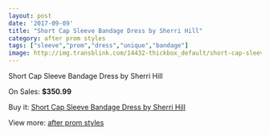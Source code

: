 ```yaml
---
layout: post
date: '2017-09-09'
title: "Short Cap Sleeve Bandage Dress by Sherri Hill"
category: after prom styles
tags: ["sleeve","prom","dress","unique","bandage"]
image: http://img.transblink.com/14432-thickbox_default/short-cap-sleeve-bandage-dress-by-sherri-hill.jpg
---
```

Short Cap Sleeve Bandage Dress by Sherri Hill

On Sales: **$350.99**
<a href="https://www.transblink.com/en/after-prom-styles/4623-short-cap-sleeve-bandage-dress-by-sherri-hill.html"><amp-img layout="responsive" width="600" height="600" src="//img.transblink.com/14432-thickbox_default/short-cap-sleeve-bandage-dress-by-sherri-hill.jpg" alt="Short Cap Sleeve Bandage Dress by Sherri Hill 0" /></a>
<a href="https://www.transblink.com/en/after-prom-styles/4623-short-cap-sleeve-bandage-dress-by-sherri-hill.html"><amp-img layout="responsive" width="600" height="600" src="//img.transblink.com/14435-thickbox_default/short-cap-sleeve-bandage-dress-by-sherri-hill.jpg" alt="Short Cap Sleeve Bandage Dress by Sherri Hill 1" /></a>
<a href="https://www.transblink.com/en/after-prom-styles/4623-short-cap-sleeve-bandage-dress-by-sherri-hill.html"><amp-img layout="responsive" width="600" height="600" src="//img.transblink.com/14434-thickbox_default/short-cap-sleeve-bandage-dress-by-sherri-hill.jpg" alt="Short Cap Sleeve Bandage Dress by Sherri Hill 2" /></a>
<a href="https://www.transblink.com/en/after-prom-styles/4623-short-cap-sleeve-bandage-dress-by-sherri-hill.html"><amp-img layout="responsive" width="600" height="600" src="//img.transblink.com/14433-thickbox_default/short-cap-sleeve-bandage-dress-by-sherri-hill.jpg" alt="Short Cap Sleeve Bandage Dress by Sherri Hill 3" /></a>

Buy it: [Short Cap Sleeve Bandage Dress by Sherri Hill](https://www.transblink.com/en/after-prom-styles/4623-short-cap-sleeve-bandage-dress-by-sherri-hill.html "Short Cap Sleeve Bandage Dress by Sherri Hill")

View more: [after prom styles](https://www.transblink.com/en/55-after-prom-styles "after prom styles")